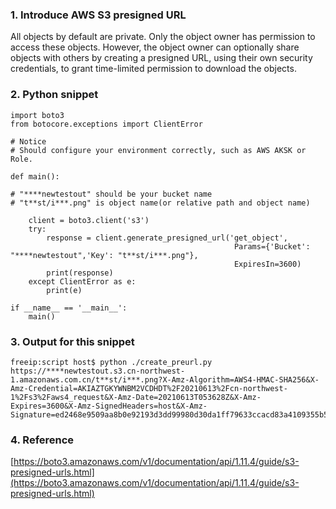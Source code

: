 ### 1. Introduce AWS S3 presigned URL  
All objects by default are private. Only the object owner has permission to access these objects. However, the object owner can optionally share objects with others by creating a presigned URL, using their own security credentials, to grant time-limited permission to download the objects.

### 2. Python snippet  
```
import boto3
from botocore.exceptions import ClientError

# Notice
# Should configure your environment correctly, such as AWS AKSK or Role.

def main():

# "****newtestout" should be your bucket name
# "t**st/i***.png" is object name(or relative path and object name)

    client = boto3.client('s3')
    try:
        response = client.generate_presigned_url('get_object',
                                                  Params={'Bucket': "****newtestout",'Key': "t**st/i***.png"},
                                                  ExpiresIn=3600)
        print(response)
    except ClientError as e:
        print(e)

if __name__ == '__main__':
    main()   
```

### 3. Output for this snippet  
```
freeip:script host$ python ./create_preurl.py 
https://****newtestout.s3.cn-northwest-1.amazonaws.com.cn/t**st/i***.png?X-Amz-Algorithm=AWS4-HMAC-SHA256&X-Amz-Credential=AKIAZTGKYWNBM2VCDHDT%2F20210613%2Fcn-northwest-1%2Fs3%2Faws4_request&X-Amz-Date=20210613T053628Z&X-Amz-Expires=3600&X-Amz-SignedHeaders=host&X-Amz-Signature=ed2468e9509aa8b0e92193d3dd99980d30da1ff79633ccacd83a4109355b53fd
```

### 4. Reference
[https://boto3.amazonaws.com/v1/documentation/api/1.11.4/guide/s3-presigned-urls.html](https://boto3.amazonaws.com/v1/documentation/api/1.11.4/guide/s3-presigned-urls.html)

